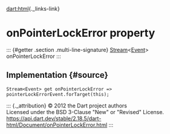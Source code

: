 [dart:html](../../dart-html/dart-html-library){._links-link}

onPointerLockError property
===========================

::: {#getter .section .multi-line-signature}
[Stream](../../dart-async/stream-class)\<[Event](../event-class)\>
onPointerLockError
:::

Implementation {#source}
--------------

``` {.language-dart data-language="dart"}
Stream<Event> get onPointerLockError => pointerLockErrorEvent.forTarget(this);
```

::: {._attribution}
© 2012 the Dart project authors\
Licensed under the BSD 3-Clause \"New\" or \"Revised\" License.\
<https://api.dart.dev/stable/2.18.5/dart-html/Document/onPointerLockError.html>
:::
